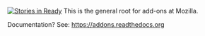 [![Stories in Ready](https://badge.waffle.io/mozilla/addons.png?label=ready&title=Ready)](https://waffle.io/mozilla/addons)
This is the general root for add-ons at Mozilla.

Documentation? See: https://addons.readthedocs.org
